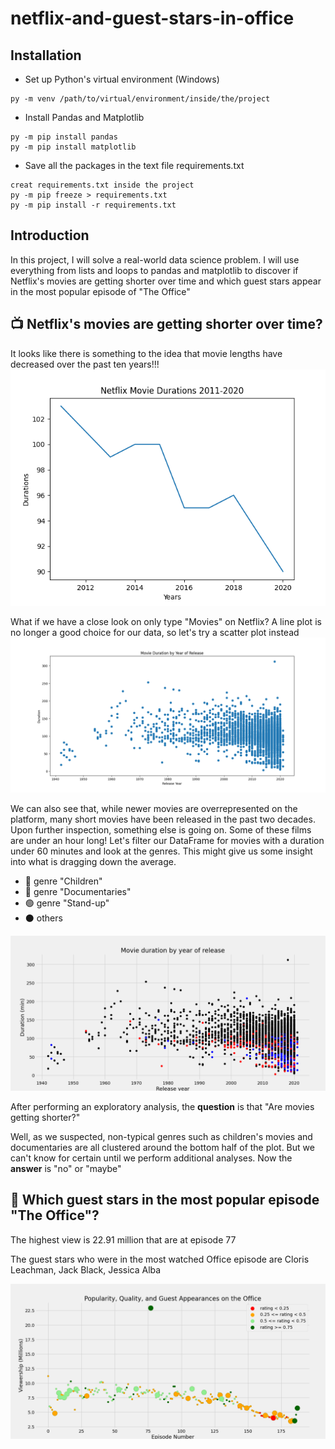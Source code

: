 # netflix-and-guest-stars-in-office

## Installation
- Set up Python's virtual environment (Windows)
```
py -m venv /path/to/virtual/environment/inside/the/project
```

- Install Pandas and Matplotlib
```
py -m pip install pandas
py -m pip install matplotlib
```

- Save all the packages in the text file requirements.txt
```
creat requirements.txt inside the project
py -m pip freeze > requirements.txt
py -m pip install -r requirements.txt
```

## Introduction
In this project, I will solve a real-world data science problem. 
I will use everything from lists and loops to pandas and matplotlib to discover if Netflix's movies are getting shorter over time 
and which guest stars appear in the most popular episode of "The Office"

## 📺 Netflix's movies are getting shorter over time?

It looks like there is something to the idea that movie lengths have decreased over the past ten years!!!
![](Figure_1.png)

What if we have a close look on only type "Movies" on Netflix? A line plot is no longer a good choice for our data, so let's try a scatter plot instead
![](Figure_2.png)

We can also see that, while newer movies are overrepresented on the platform, many short movies have been released in the past two decades.
Upon further inspection, something else is going on. Some of these films are under an hour long! Let's filter our DataFrame for movies with a duration under 60 minutes and look at the genres. This might give us some insight into what is dragging down the average.
- 🔴 genre "Children"
- 🔵 genre "Documentaries" 
- 🟢 genre "Stand-up"
- ⚫ others

![](Figure_3.png)

After performing an exploratory analysis, the **question** is that "Are movies getting shorter?"

Well, as we suspected, non-typical genres such as children's movies and documentaries are all clustered around the bottom half of the plot. But we can't know for certain until we perform additional analyses. Now the **answer** is "no" or "maybe"

## 📸 Which guest stars in the most popular episode "The Office"?

The highest view is 22.91 million that are at episode 77

The guest stars who were in the most watched Office episode are Cloris Leachman, Jack Black, Jessica Alba 

![](Figure_4.png)
